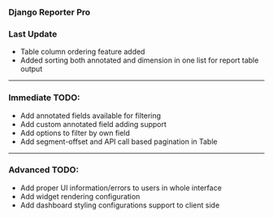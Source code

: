 ### Django Reporter Pro

### Last Update

* Table column ordering feature added
* Added sorting both annotated and dimension in one list for report table output

----

### Immediate TODO:

* Add annotated fields available for filtering
* Add custom annotated field adding support
* Add options to filter by own field
* Add segment-offset and API call based pagination in Table

----

### Advanced TODO:

* Add proper UI information/errors to users in whole interface
* Add widget rendering configuration
* Add dashboard styling configurations support to client side